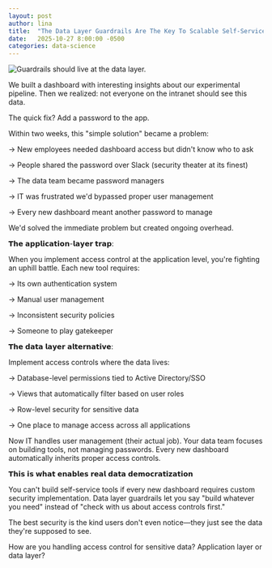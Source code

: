 ```yaml
---
layout: post
author: lina
title:  "The Data Layer Guardrails Are The Key To Scalable Self-Service"
date:   2025-10-27 8:00:00 -0500
categories: data-science
---
```


![Guardrails should live at the data layer.](/assets/images/posts/2025-10-30-data-layer-guardrails-are-the-key-to-scalable-self-service.png)

We built a dashboard with interesting insights about our experimental pipeline. Then we realized: not everyone on the intranet should see this data.

The quick fix? Add a password to the app.

Within two weeks, this "simple solution" became a problem:

→ New employees needed dashboard access but didn't know who to ask

→ People shared the password over Slack (security theater at its finest)

→ The data team became password managers

→ IT was frustrated we'd bypassed proper user management

→ Every new dashboard meant another password to manage

We'd solved the immediate problem but created ongoing overhead.

𝗧𝗵𝗲 𝗮𝗽𝗽𝗹𝗶𝗰𝗮𝘁𝗶𝗼𝗻-𝗹𝗮𝘆𝗲𝗿 𝘁𝗿𝗮𝗽:

When you implement access control at the application level, you're fighting an uphill battle. Each new tool requires:

→ Its own authentication system

→ Manual user management

→ Inconsistent security policies

→ Someone to play gatekeeper

𝗧𝗵𝗲 𝗱𝗮𝘁𝗮 𝗹𝗮𝘆𝗲𝗿 𝗮𝗹𝘁𝗲𝗿𝗻𝗮𝘁𝗶𝘃𝗲:

Implement access controls where the data lives:

→ Database-level permissions tied to Active Directory/SSO

→ Views that automatically filter based on user roles

→ Row-level security for sensitive data

→ One place to manage access across all applications

Now IT handles user management (their actual job). Your data team focuses on building tools, not managing passwords. Every new dashboard automatically inherits proper access controls.

𝗧𝗵𝗶𝘀 𝗶𝘀 𝘄𝗵𝗮𝘁 𝗲𝗻𝗮𝗯𝗹𝗲𝘀 𝗿𝗲𝗮𝗹 𝗱𝗮𝘁𝗮 𝗱𝗲𝗺𝗼𝗰𝗿𝗮𝘁𝗶𝘇𝗮𝘁𝗶𝗼𝗻

You can't build self-service tools if every new dashboard requires custom security implementation. Data layer guardrails let you say "build whatever you need" instead of "check with us about access controls first."

The best security is the kind users don't even notice—they just see the data they're supposed to see.

How are you handling access control for sensitive data? Application layer or data layer?